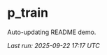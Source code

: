 # p_train

Auto-updating README demo.

<!--START_SECTION:status-->
_Last run: 2025-09-22 17:17 UTC_
<!--END_SECTION:status-->














































































































































































































































































































































































































































































































































































































































































































